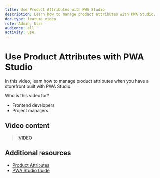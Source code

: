 ```yaml
---
title: Use Product Attributes with PWA Studio
description: Learn how to manage product attributes with PWA Studio.
doc-type: feature video
role: Admin, User
audience: all
activity: use
---
```

# Use Product Attributes with PWA Studio

In this video, learn how to manage product attributes when you have a storefront built with PWA Studio.

Who is this video for?

- Frontend developers
- Project managers

## Video content

>[!VIDEO](https://video.tv.adobe.com/v/343788?quality=12&learn=on)

## Additional resources

- [Product Attributes](https://docs.magento.com/user-guide/stores/attributes-product.html)
- [PWA Studio Guide](https://developer.adobe.com/commerce/pwa-studio/)
